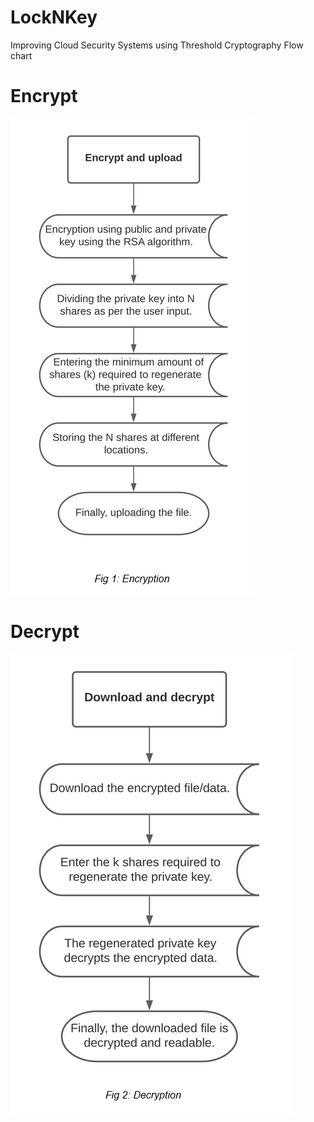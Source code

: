 # LockNKey
Improving Cloud Security Systems using Threshold Cryptography
Flow chart 
<h1> Encrypt </h1>
<img src="encrypt.png" style="margin:auto">
<h1> Decrypt </h1>
<img src="decrypt.png" style="margin:auto">

